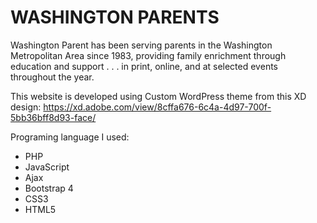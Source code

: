 WASHINGTON PARENTS
===

Washington Parent has been serving parents in the Washington Metropolitan Area since 1983, providing family enrichment through education and support . . . in print, online, and at selected events throughout the year.

This website is developed using Custom WordPress theme from this XD design: https://xd.adobe.com/view/8cffa676-6c4a-4d97-700f-5bb36bff8d93-face/

Programing language I used:

* PHP
* JavaScript
* Ajax
* Bootstrap 4
* CSS3
* HTML5
